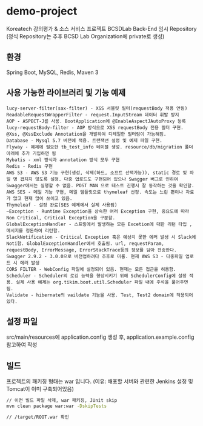 # demo-project

Koreatech 강의평가 & 소스 서비스 프로젝트 BCSDLab Back-End 임시 Repository  
(정식 Repository는 추후 BCSD Lab Organization에 private로 생성)

## 환경
Spring Boot, MySQL, Redis, Maven 3  

## 사용 가능한 라이브러리 및 기능 예제
```
lucy-server-filter(sax-filter) - XSS 서블릿 필터(requestBody 적용 안됨)
ReadableRequestWrapperFilter - request.InputStream 데이터 휘발 방지
AOP - ASPECT-J를 사용. BootApplication에 @EnableAspectJAutoProxy 등록
lucy-requestBody-filter - AOP 방식으로 XSS requestBody 전용 필터 구현. @Xss, @XssExclude Annotation을 개발하여 디테일한 필터링이 가능해짐.
Database - Mysql 5.7 버전에 적용. 트랜잭션 설정 및 예제 파일 구현.
Flyway - 예제에 필요한 tb_test_info 테이블 생성. resource/db/migration 폴더 아래에 추가 기입하면 됨
Mybatis - xml 방식과 annotation 방식 모두 구현
Redis - Redis 구현
AWS S3 - AWS S3 기능 구현(생성, 삭제(하드, 소프트 선택가능)), static 경로 및 파일 명 겹치지 않도록 설정. 다중 업로드도 구현되어 있으나 Swagger 버그로 인하여 Swagger에서는 실행할 수 없음. POST MAN 으로 테스트 진행시 잘 동작하는 것을 확인함.
AWS SES - 메일 기능 구현, 메일 템플릿으로 thymeleaf 선정. 속도는 느린 편이나 자료가 많고 현재 많이 쓰이고 있음.
Thymeleaf - 설정 완료(SES 예제에서 실제 사용됨)
~Exception - Runtime Exception을 상속한 여러 Exception 구현, 중요도에 따라 Non Critical, Critical Exception을 구분함.
GlobalExceptionHandler - 스프링에서 발생하는 모든 Excetion에 대한 리턴 타입 , 메시지를 정돈하여 리턴함. 
SlackNotification - Critical Exception 혹은 예상치 못한 에러 발생 시 Slack에 Noti함. GlobalExceptionHandler에서 호출됨. url, requestParam, requestBody, ErrorMessage, ErrorStackTrace등의 정보를 담아 전송한다.
Swagger 2.9.2 - 3.0.0으로 버전업하려다 추후로 미룸. 현재 AWS S3 - 다중파일 업로드 시 에러 발생
CORS FILTER - WebConfig 파일에 설정되어 있음. 현재는 모든 접근을 허용함.
Scheduler - Scheduler의 로깅 능력을 향상시키기 위해 SchedulerConfig에 설정 적용. 실제 사용 예제는 org.tikim.boot.util.Scheduler 파일 내에 주석을 풀어주면 됨.
Validate - hibernate의 vaildate 기능을 사용. Test, Test2 domain에 적용되어 있다.
```

## 설정 파일
src/main/resources에 application.config 생성 후, application.example.config 참고하여 작성 

## 빌드
프로젝트의 패키징 형태는 war 입니다. (이유: 배포할 서버와 관련한 Jenkins 설정 및 Tomcat이 이미 구축되어있음)
``` bash
// 이전 빌드 파일 삭제, war 패키징, JUnit skip
mvn clean package war:war -DskipTests

// /target/ROOT.war 확인
```
